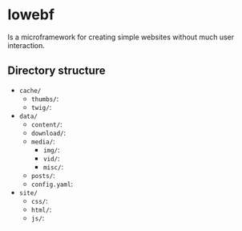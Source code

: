 # lowebf

Is a microframework for creating simple websites without much user interaction.

## Directory structure

- `cache/`
    - `thumbs/`:
    - `twig/`:
- `data/`
    - `content/`:
    - `download/`:
    - `media/`:
        - `img/`:
        - `vid/`:
        - `misc/`:
    - `posts/`:
    - `config.yaml`:
- `site/`
    - `css/`:
    - `html/`:
    - `js/`:
